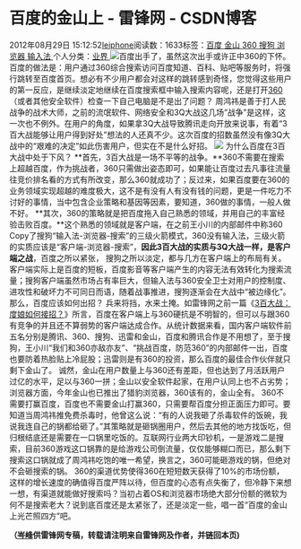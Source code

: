 
# 百度的金山上 - 雷锋网 - CSDN博客


2012年08月29日 15:12:52[leiphone](https://me.csdn.net/leiphone)阅读数：1633标签：[百度																](https://so.csdn.net/so/search/s.do?q=百度&t=blog)[金山																](https://so.csdn.net/so/search/s.do?q=金山&t=blog)[360																](https://so.csdn.net/so/search/s.do?q=360&t=blog)[搜狗																](https://so.csdn.net/so/search/s.do?q=搜狗&t=blog)[浏览器																](https://so.csdn.net/so/search/s.do?q=浏览器&t=blog)[输入法																](https://so.csdn.net/so/search/s.do?q=输入法&t=blog)[
							](https://so.csdn.net/so/search/s.do?q=浏览器&t=blog)[
																					](https://so.csdn.net/so/search/s.do?q=搜狗&t=blog)个人分类：[业界																](https://blog.csdn.net/leiphone/article/category/873390)
[
																								](https://so.csdn.net/so/search/s.do?q=搜狗&t=blog)
[
				](https://so.csdn.net/so/search/s.do?q=360&t=blog)
[
			](https://so.csdn.net/so/search/s.do?q=360&t=blog)
[
		](https://so.csdn.net/so/search/s.do?q=金山&t=blog)
[
	](https://so.csdn.net/so/search/s.do?q=百度&t=blog)
![](http://www.leiphone.com/wp-content/uploads/2012/08/gold-hill.jpg)百度出手了，虽然这次出手或许正中360的下怀。
百度的做法是：用户通过360综合搜索访问百度知道、百科、贴吧等服务时，将强行跳转至百度首页。想必有不少用户都会对这样的跳转感到奇怪，您觉得这些用户的第一反应，是继续淡定地继续在百度搜索框中输入搜索内容呢，还是打开[360](http://leiphone.com/tag/360)（或者其他安全软件）检查一下自己电脑是不是出了问题？
周鸿祎是善于打人民战争的战术大师，之前的流氓软件、网络安全和3Q大战这几场“战争”是这样，这一次也不例外。在用户的角度，如果拿3Q大战导致腾讯走向开放来说事，有着“3百大战能够让用户得到好处”想法的人还真不少。这次百度的招数虽然没有像3Q大战中的“艰难的决定”如此伤害用户，但实在不是什么好招。
![](http://www.leiphone.com/wp-content/uploads/2012/08/360user.jpg)
为什么百度在3百大战中处于下风？
**首先，3百大战是一场不平等的战争。**360不需要在搜索上超越百度，作为挑战者，360只需做出姿态即可，如果能让百度过去凡事往流量往竞价排名看的方式有所改变，那么360就成功了；反过来，如果百度要在360的业务领域实现超越的难度极大，这不是有没有人有没有钱的问题，更是一件吃力不讨好的事情，当中包含企业策略和基因等因素，要知道，360做的事情，一般人做不好。
**其次，360的策略就是把百度拖入自己熟悉的领域，并用自己的丰富经验击败百度。**这个熟悉的领域就是客户端，在之前王小川的内部邮件中称360
 Copy了搜狗“输入法-浏览器-搜索”的三级火箭模式，360没有输入法，三级火箭的实质应该是“客户端-浏览器-搜索”，**因此3百大战的实质与3Q大战一样，是客户端之战**，百度之所以紧张，
 搜狗之所以淡定，都与几方在客户端上的布局有关。
客户端实际上是百度的短板，百度影音等客户端产生的内容无法有效转化为搜索流量；搜狗客户端虽然市场占有率巨大，但输入法与360安全卫士对用户的控制度、进攻性和破坏力不可同日而语，随着战事推进，搜狗逐渐会在大战中“被边缘化”。
那么，百度应该如何出招？
兵来将挡，水来土掩。如雷锋网之前一篇《[3百大战：度娘如何接招？](http://www.leiphone.com/3-baidu-battle.html)》所言，百度在客户端上与360硬抗是不明智的，但可以与跟360有竞争的并且还不算弱势的客户端达成合作。从统计数据来看，国内客户端软件前五名分别是腾讯、360、搜狗、迅雷和金山，百度和腾讯合作是不用想了，至于搜狗，王小川“我们和360亦敌亦友”、“挑战百度，防范360”的内部邮件一出，百度也要防着热脸贴上冷屁股；迅雷则是有360的投资，那么百度的最佳合作伙伴就只剩下金山了。
诚然，金山在用户数量上与360还有差距，但也达到了月活跃用户过亿的水平，足以与360一拼；金山以安全软件起家，在用户认同上也不占劣势；浏览器方面，今年金山也已推出了猎豹浏览器，360该有的，金山全有。
360不需要打赢百度，百度也不需要金山打赢360，只需要帮百度分担正面压力即可。要知道当周鸿祎推免费杀毒时，他曾这么说：“有的人说我砸了杀毒软件的饭碗，我说我连自己的锅都给砸了。”其策略就是砸锅圈用户，然后去其他的地方找饭吃，但归根结底还是需要在一口锅里吃饭的。互联网行业两大印钞机，一是游戏二是搜索，目前360游戏这口锅靠的是给游戏公司倒流量，仅仅能够糊口而已，那么剩下搜索这口锅就成了周鸿祎吃饱的唯一希望，换言之，360可能砸游戏的锅，但绝对不会砸搜索的锅。
360的渠道优势使得360在短短数天获得了10%的市场份额，这样的增长速度的确值得百度严阵以待，但百度的心态有点失衡了，但冷静下来想一想，有渠道就能做好搜索吗？当初占着OS和浏览器市场绝大部分份额的微软为何不是搜索老大？说到底百度还是太紧张了，还是淡定一些，唱一首“百度的金山上光芒照四方”吧。

**（****[岑峰](http://www.leiphone.com/author/%E5%B2%91%E5%A4%A7%E5%B8%88)****供****雷锋网****专稿，转载请注明来自雷锋网及作者，并链回本页)**

